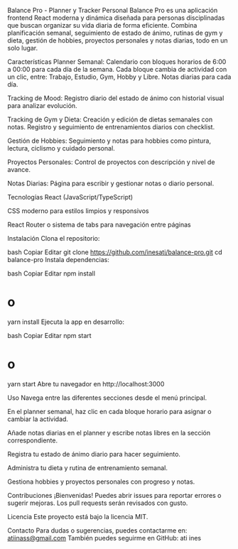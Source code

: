 Balance Pro - Planner y Tracker Personal
Balance Pro es una aplicación frontend React moderna y dinámica diseñada para personas disciplinadas que buscan organizar su vida diaria de forma eficiente. Combina planificación semanal, seguimiento de estado de ánimo, rutinas de gym y dieta, gestión de hobbies, proyectos personales y notas diarias, todo en un solo lugar.

Características
Planner Semanal:
Calendario con bloques horarios de 6:00 a 00:00 para cada día de la semana.
Cada bloque cambia de actividad con un clic, entre: Trabajo, Estudio, Gym, Hobby y Libre.
Notas diarias para cada día.

Tracking de Mood:
Registro diario del estado de ánimo con historial visual para analizar evolución.

Tracking de Gym y Dieta:
Creación y edición de dietas semanales con notas.
Registro y seguimiento de entrenamientos diarios con checklist.

Gestión de Hobbies:
Seguimiento y notas para hobbies como pintura, lectura, ciclismo y cuidado personal.

Proyectos Personales:
Control de proyectos con descripción y nivel de avance.

Notas Diarias:
Página para escribir y gestionar notas o diario personal.

Tecnologías
React (JavaScript/TypeScript)

CSS moderno para estilos limpios y responsivos

React Router o sistema de tabs para navegación entre páginas

Instalación
Clona el repositorio:

bash
Copiar
Editar
git clone https://github.com/inesati/balance-pro.git
cd balance-pro
Instala dependencias:

bash
Copiar
Editar
npm install
# o
yarn install
Ejecuta la app en desarrollo:

bash
Copiar
Editar
npm start
# o
yarn start
Abre tu navegador en http://localhost:3000

Uso
Navega entre las diferentes secciones desde el menú principal.

En el planner semanal, haz clic en cada bloque horario para asignar o cambiar la actividad.

Añade notas diarias en el planner y escribe notas libres en la sección correspondiente.

Registra tu estado de ánimo diario para hacer seguimiento.

Administra tu dieta y rutina de entrenamiento semanal.

Gestiona hobbies y proyectos personales con progreso y notas.

Contribuciones
¡Bienvenidas! Puedes abrir issues para reportar errores o sugerir mejoras.
Los pull requests serán revisados con gusto.

Licencia
Este proyecto está bajo la licencia MIT.

Contacto
Para dudas o sugerencias, puedes contactarme en: atiinass@gmail.com
También puedes seguirme en GitHub: ati ines 

